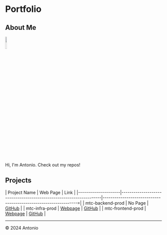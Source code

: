 # Portfolio

## About Me

<img src="https://avatars.githubusercontent.com/u/173971594?v=4" style="width: 10%; height: auto;">

Hi, I'm Antonio. Check out my repos!

## Projects

| Project Name        |  Web Page                                                          | Link                                                             |
|---------------------|--------------------------------------------------------------------|-----------------------------------------------------------------=|
| mtc-backend-prod    |  No Page                                                           | [GitHub](https://github.com/morethancertified/mtc-backend-prod)  |
| mtc-infra-prod      |  [Webpage](https://morethancertified.github.io/mtc-infra-prod/)    | [GitHub](https://github.com/morethancertified/mtc-infra-prod)    |
| mtc-frontend-prod   |  [Webpage](https://morethancertified.github.io/mtc-frontend-prod/) | [GitHub](https://github.com/morethancertified/mtc-frontend-prod) |

---

© 2024 Antonio

